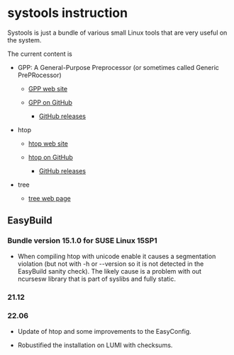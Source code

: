 # systools instruction

Systools is just a bundle of various small Linux tools that are very useful on the
system.

The current content is

  * GPP: A General-Purpose Preprocessor (or sometimes called Generic PrePRocessor)

      * [GPP web site](https://logological.org/gpp)

      * [GPP on GitHub](https://github.com/logological/gpp)

          * [GitHub releases](https://github.com/logological/gpp/releases)

  * htop

      * [htop web site](https://htop.dev/)

      * [htop on GitHub](https://github.com/htop-dev/htop)

          * [GitHub releases](https://github.com/htop-dev/htop/releases)

  * tree

      * [tree web page](http://mama.indstate.edu/users/ice/tree/)


## EasyBuild

### Bundle version 15.1.0 for SUSE Linux 15SP1

  * When compiling htop with unicode enable it causes a segmentation violation
    (but not with -h or --version so it is not detected in the EasyBuild sanity
    check). The likely cause is a problem with out ncursesw library that is part
    of syslibs and fully static.

### 21.12

### 22.06

  * Update of htop and some improvements to the EasyConfig.

  * Robustified the installation on LUMI with checksums.
